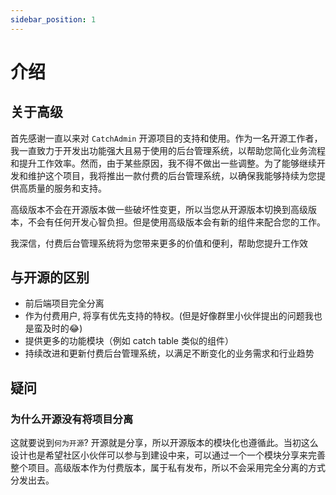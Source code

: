 ```yaml
---
sidebar_position: 1
---
```

# 介绍

## 关于高级
首先感谢一直以来对 `CatchAdmin` 开源项目的支持和使用。作为一名开源工作者，我一直致力于开发出功能强大且易于使用的后台管理系统，以帮助您简化业务流程和提升工作效率。然而，由于某些原因，我不得不做出一些调整。为了能够继续开发和维护这个项目，我将推出一款付费的后台管理系统，以确保我能够持续为您提供高质量的服务和支持。

高级版本不会在开源版本做一些破坏性变更，所以当您从开源版本切换到高级版本，不会有任何开发心智负担。但是使用高级版本会有新的组件来配合您的工作。

我深信，付费后台管理系统将为您带来更多的价值和便利，帮助您提升工作效

## 与开源的区别
- 前后端项目完全分离
- 作为付费用户, 将享有优先支持的特权。(但是好像群里小伙伴提出的问题我也是蛮及时的😂)
- 提供更多的功能模块（例如 catch table 类似的组件）
- 持续改进和更新付费后台管理系统，以满足不断变化的业务需求和行业趋势

## 疑问
### 为什么开源没有将项目分离
这就要说到`何为开源`? 开源就是分享，所以开源版本的模块化也遵循此。当初这么设计也是希望社区小伙伴可以参与到建设中来，可以通过一个一个模块分享来完善整个项目。高级版本作为付费版本，属于私有发布，所以不会采用完全分离的方式分发出去。